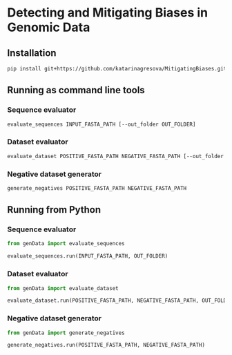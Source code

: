 # Detecting and Mitigating Biases in Genomic Data

## Installation

```bash
pip install git+https://github.com/katarinagresova/MitigatingBiases.git@dev
```

## Running as command line tools

### Sequence evaluator

```bash
evaluate_sequences INPUT_FASTA_PATH [--out_folder OUT_FOLDER]
```

### Dataset evaluator

```bash
evaluate_dataset POSITIVE_FASTA_PATH NEGATIVE_FASTA_PATH [--out_folder OUT_FOLDER]
```

### Negative dataset generator

```bash
generate_negatives POSITIVE_FASTA_PATH NEGATIVE_FASTA_PATH
```

## Running from Python

### Sequence evaluator

```python
from genData import evaluate_sequences

evaluate_sequences.run(INPUT_FASTA_PATH, OUT_FOLDER)
```

### Dataset evaluator

```python
from genData import evaluate_dataset

evaluate_dataset.run(POSITIVE_FASTA_PATH, NEGATIVE_FASTA_PATH, OUT_FOLDER)
```

### Negative dataset generator

```python
from genData import generate_negatives

generate_negatives.run(POSITIVE_FASTA_PATH, NEGATIVE_FASTA_PATH)
```
